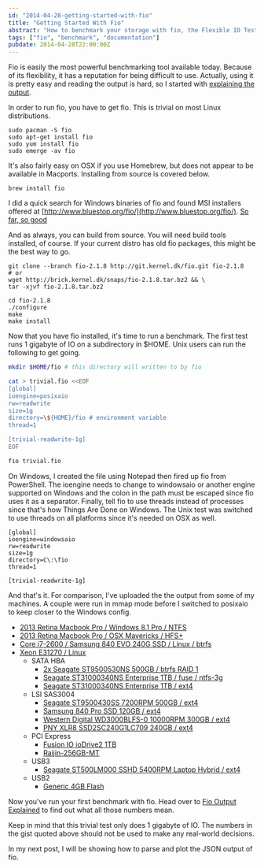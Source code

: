 ```yaml
---
id: "2014-04-28-getting-started-with-fio"
title: "Getting Started With Fio"
abstract: "How to benchmark your storage with fio, the Flexible IO Tester"
tags: ["fio", "benchmark", "documentation"]
pubdate: 2014-04-28T22:00:00Z
---
```


Fio is easily the most powerful benchmarking tool available today. Because of its flexibility, it
has a reputation for being difficult to use. Actually, using it is pretty easy and reading the
output is hard, so I started with [explaining the output](/post/2014-04-17-fio-output-explained.html).

In order to run fio, you have to get fio. This is trivial on most Linux distributions.

    sudo pacman -S fio
    sudo apt-get install fio
    sudo yum install fio
    sudo emerge -av fio

It's also fairly easy on OSX if you use Homebrew, but does not appear to be available in Macports.
Installing from source is covered below.

    brew install fio

I did a quick search for Windows binaries of fio and found MSI installers offered at
[http://www.bluestop.org/fio/](http://www.bluestop.org/fio/).
[So far, so good](/images/fio-windows8.jpg)

And as always, you can build from source. You will need build tools installed, of course. If your
current distro has old fio packages, this might be the best way to go.

    git clone --branch fio-2.1.8 http://git.kernel.dk/fio.git fio-2.1.8
    # or
    wget http://brick.kernel.dk/snaps/fio-2.1.8.tar.bz2 && \
    tar -xjvf fio-2.1.8.tar.bz2

    cd fio-2.1.8
    ./configure
    make
    make install

Now that you have fio installed, it's time to run a benchmark. The first test runs 1 gigabyte of IO on a
subdirectory in $HOME. Unix users can run the following to get going.

``` sh
mkdir $HOME/fio # this directory will written to by fio

cat > trivial.fio <<EOF
[global]
ioengine=posixaio
rw=readwrite
size=1g
directory=\${HOME}/fio # environment variable
thread=1

[trivial-readwrite-1g]
EOF

fio trivial.fio
```

On Windows, I created the file using Notepad then fired up fio from
PowerShell. The ioengine needs to change to windowsaio or another engine supported on Windows
and the colon in the path must be escaped since fio uses it as a separator. Finally, tell fio to
use threads instead of processes since that's how Things Are Done on Windows. The Unix test was
switched to use threads on all platforms since it's needed on OSX as well.

```
[global]
ioengine=windowsaio
rw=readwrite
size=1g
directory=C\:\fio
thread=1

[trivial-readwrite-1g]
```

And that's it. For comparison, I've uploaded the the output from some of my machines. A couple were
run in mmap mode before I switched to posixaio to keep closer to the Windows config.

* [2013 Retina Macbook Pro / Windows 8.1 Pro / NTFS](https://gist.github.com/tobert/11386257#file-trivial-2013-mbp-win81pro-txt)
* [2013 Retina Macbook Pro / OSX Mavericks / HFS+](https://gist.github.com/tobert/11386257#file-2013-macbook-pro-osx-mavericks-txt)
* [Core i7-2600 / Samsung 840 EVO 240G SSD / Linux / btrfs](https://gist.github.com/tobert/11386257#file-brak-samsung840evo-linux-txt)
* [Xeon E31270 / Linux](/post/2014-03-29-benchmarking-disk-latency-setup.html)
    * SATA HBA
        * [2x Seagate ST9500530NS 500GB / btrfs RAID 1](https://gist.github.com/tobert/11386257#file-zorak-enterprise-sata-raid1-txt)
        * [Seagate ST31000340NS Enterprise 1TB / fuse / ntfs-3g](https://gist.github.com/tobert/11386257#file-zorak-enterprise-sata-1tb-ntfs-3g-txt)
        * [Seagate ST31000340NS Enterprise 1TB / ext4](https://gist.github.com/tobert/11386257#file-zorak-enterprise-sata-1tb-ext4-txt)
    * LSI SAS3004
        * [Seagate ST9500430SS 7200RPM 500GB / ext4](https://gist.github.com/tobert/11386257#file-zorak-7200rpm-sas2-txt)
        * [Samsung 840 Pro SSD 120GB / ext4](https://gist.github.com/tobert/11386257#file-brak-samsung840evo-linux-txt)
        * [Western Digital WD3000BLFS-0 10000RPM 300GB / ext4](https://gist.github.com/tobert/11386257#file-zorak-10krpm-sata-on-sas-hba-txt)
        * [PNY XLR8 SSD2SC240G1LC709 240GB / ext4](https://gist.github.com/tobert/11386257#file-zorak-pny-sata-ssd-on-sas-hba-txt)
    * PCI Express
        * [Fusion IO ioDrive2 1TB](https://gist.github.com/tobert/11386257#file-zorak-fusionio-iodriveii-txt)
        * [Raijin-256GB-MT](https://gist.github.com/tobert/11386257#file-zorak-raijin-pcie-256g-txt)
    * USB3
        * [Seagate ST500LM000 SSHD 5400RPM Laptop Hybrid / ext4](https://gist.github.com/tobert/11386257#file-zorak-usb3-sshd-5400rpm-ext4-txt)
    * USB2
        * [Generic 4GB Flash](https://gist.github.com/tobert/11386257#file-zorak-usb2-flash-4g-txt)

Now you've run your first benchmark with fio. Head over to
[Fio Output Explained](/post/2014-04-17-fio-output-explained.html) to find out what all those numbers
mean.

Keep in mind that this trivial test only does 1 gigabyte of IO. The numbers in the gist quoted above
should not be used to make any real-world decisions.

In my next post, I will be showing how to parse and plot the JSON output of fio.

